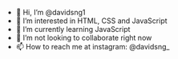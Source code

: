 - 👋 Hi, I’m @davidsng1
- 👀 I’m interested in HTML, CSS and JavaScript
- 🌱 I’m currently learning JavaScript
- 💞️ I’m not looking to collaborate right now
- 📫 How to reach me at instagram: @davidsng_

<!---
davidsng1/davidsng1 is a ✨ special ✨ repository because its `README.md` (this file) appears on your GitHub profile.
You can click the Preview link to take a look at your changes.
--->
